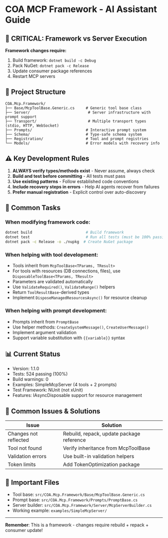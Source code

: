 # COA MCP Framework - AI Assistant Guide

## 🚨 CRITICAL: Framework vs Server Execution

**Framework changes require:**
1. Build framework: `dotnet build -c Debug`
2. Pack NuGet: `dotnet pack -c Release`  
3. Update consumer package references
4. Restart MCP servers

## 📁 Project Structure

```
COA.Mcp.Framework/
├── Base/McpToolBase.Generic.cs     # Generic tool base class
├── Server/                          # Server infrastructure with prompt support
├── Transport/                       # Multiple transport types (stdio, HTTP, WebSocket)
├── Prompts/                        # Interactive prompt system
├── Schema/                         # Type-safe schema system
├── Registration/                   # Tool and prompt registries
└── Models/                         # Error models with recovery info
```

## ⚠️ Key Development Rules

1. **ALWAYS verify types/methods exist** - Never assume, always check
2. **Build and test before committing** - All tests must pass
3. **Use existing patterns** - Follow established code conventions
4. **Include recovery steps in errors** - Help AI agents recover from failures
5. **Prefer manual registration** - Explicit control over auto-discovery

## 🔧 Common Tasks

### When modifying framework code:
```bash
dotnet build                        # Build framework
dotnet test                         # Run all tests (must be 100% passing)
dotnet pack -c Release -o ./nupkg  # Create NuGet package
```

### When helping with tool development:
- Tools inherit from `McpToolBase<TParams, TResult>` 
- For tools with resources (DB connections, files), use `DisposableToolBase<TParams, TResult>`
- Parameters are validated automatically
- Use `ValidateRequired()`, `ValidateRange()` helpers
- Return `ToolResultBase`-derived types
- Implement `DisposeManagedResourcesAsync()` for resource cleanup

### When helping with prompt development:
- Prompts inherit from `PromptBase`
- Use helper methods: `CreateSystemMessage()`, `CreateUserMessage()`
- Implement argument validation
- Support variable substitution with `{{variable}}` syntax

## 📊 Current Status
- Version: 1.1.0
- Tests: 524 passing (100%)
- Build warnings: 0
- Examples: SimpleMcpServer (4 tools + 2 prompts)
- Test Framework: NUnit (not xUnit)
- Features: IAsyncDisposable support for resource management

## 🛑 Common Issues & Solutions

| Issue | Solution |
|-------|----------|
| Changes not reflected | Rebuild, repack, update package reference |
| Tool not found | Verify inheritance from McpToolBase |
| Validation errors | Use built-in validation helpers |
| Token limits | Add TokenOptimization package |

## 📍 Important Files

- Tool base: `src/COA.Mcp.Framework/Base/McpToolBase.Generic.cs`
- Prompt base: `src/COA.Mcp.Framework/Prompts/PromptBase.cs`
- Server builder: `src/COA.Mcp.Framework/Server/McpServerBuilder.cs`
- Working example: `examples/SimpleMcpServer/`

---
**Remember**: This is a framework - changes require rebuild + repack + consumer update!